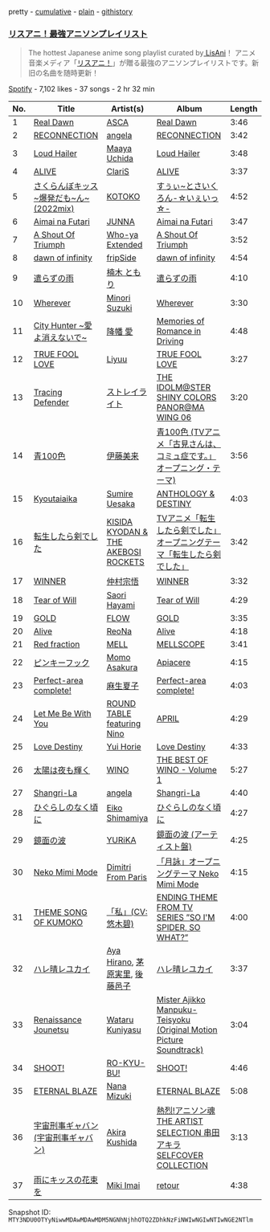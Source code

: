 pretty - [cumulative](/playlists/cumulative/37i9dQZF1DXcpS9SoNtuO7.md) - [plain](/playlists/plain/37i9dQZF1DXcpS9SoNtuO7) - [githistory](https://github.githistory.xyz/mackorone/spotify-playlist-archive/blob/main/playlists/plain/37i9dQZF1DXcpS9SoNtuO7)

### [リスアニ！最強アニソンプレイリスト](https://open.spotify.com/playlist/37i9dQZF1DXcpS9SoNtuO7)

> The hottest Japanese anime song playlist curated by<a href="https://www.lisani.jp/"> LisAni</a>！ アニメ音楽メディア「<a href="https://www.lisani.jp/">リスアニ！</a>」が贈る最強のアニソンプレイリストです。新旧の名曲を随時更新！

[Spotify](https://open.spotify.com/user/spotify) - 7,102 likes - 37 songs - 2 hr 32 min

| No. | Title | Artist(s) | Album | Length |
|---|---|---|---|---|
| 1 | [Real Dawn](https://open.spotify.com/track/59R8fdA1xxNgnSLdSm9bES) | [ASCA](https://open.spotify.com/artist/5pjjlQXYjoMFWdjdKOre9s) | [Real Dawn](https://open.spotify.com/album/3OPoxNYBVO2idFWeyzO8bv) | 3:46 |
| 2 | [RECONNECTION](https://open.spotify.com/track/443HQtfWncB04hs3wuKD01) | [angela](https://open.spotify.com/artist/2M1CLA7j3jwJNs1s90nzdL) | [RECONNECTION](https://open.spotify.com/album/7I1WR1fKmdIFkykMVDGTpA) | 3:42 |
| 3 | [Loud Hailer](https://open.spotify.com/track/7AhQukb7kW2rbAKPKBc7tC) | [Maaya Uchida](https://open.spotify.com/artist/4hJl41jTq14yNuc1f3bLe6) | [Loud Hailer](https://open.spotify.com/album/4JFBN5yf2FzlVqXs076oC6) | 3:48 |
| 4 | [ALIVE](https://open.spotify.com/track/5cBmwNnKGLPRCQWzFS0r0Y) | [ClariS](https://open.spotify.com/artist/5htVtReJ3NAwcAdxdHpim3) | [ALIVE](https://open.spotify.com/album/7lpsmkTYFRiDNIDyKRRLXP) | 3:37 |
| 5 | [さくらんぼキッス\~爆発だも\~ん\~ \(2022mix\)](https://open.spotify.com/track/2eDXclH340GEDRaeMNSXNF) | [KOTOKO](https://open.spotify.com/artist/06F1MiFx0dHLHEPQBIrcr9) | [すぅぃ\~とさいくろん\-☆いぇいっ☆\-](https://open.spotify.com/album/40UFF2n3AOPoYiogy1Nvi3) | 4:52 |
| 6 | [Aimai na Futari](https://open.spotify.com/track/6BIf823pFtTRFlvCaAsmuo) | [JUNNA](https://open.spotify.com/artist/4l9mhLGvHBgUXIrDGUjy5d) | [Aimai na Futari](https://open.spotify.com/album/4ihyMvy2k1D1cyL8BjhJ5Y) | 3:47 |
| 7 | [A Shout Of Triumph](https://open.spotify.com/track/4HBGkqivkaobQRqXZjjtsM) | [Who\-ya Extended](https://open.spotify.com/artist/3sE3971KYAw7t9ENx8Eqwk) | [A Shout Of Triumph](https://open.spotify.com/album/3U27ACC68WSFvZdjoxQ22F) | 3:52 |
| 8 | [dawn of infinity](https://open.spotify.com/track/2OQNKCDRobcgG9C7dSvZOZ) | [fripSide](https://open.spotify.com/artist/7ucOhItVkxNqunNLo8AkzN) | [dawn of infinity](https://open.spotify.com/album/48KN9sTWeXhFViJ7rFr24z) | 4:54 |
| 9 | [遣らずの雨](https://open.spotify.com/track/6vQ8WVHugsqwRYxU68mdu8) | [楠木 ともり](https://open.spotify.com/artist/0eic2NIS2q4R4jZpKSH7cr) | [遣らずの雨](https://open.spotify.com/album/4y7XFPKaws67aaYusg0md8) | 4:10 |
| 10 | [Wherever](https://open.spotify.com/track/6APr8sy2QQ069Semu8mHLI) | [Minori Suzuki](https://open.spotify.com/artist/3Ath9xfI4WBdrZPFQ4VX9A) | [Wherever](https://open.spotify.com/album/7uLHf7YtnW93JodSYUl7AE) | 3:30 |
| 11 | [City Hunter \~愛よ消えないで\~](https://open.spotify.com/track/5XifY2nm5avGMQf3EjBgxX) | [降幡 愛](https://open.spotify.com/artist/1VWk7Kn85D60gL6BPzaMWD) | [Memories of Romance in Driving](https://open.spotify.com/album/7ItGfR7FpS07xlAeJWhwlC) | 4:48 |
| 12 | [TRUE FOOL LOVE](https://open.spotify.com/track/4bjkG6erhuCwOXTSMff7my) | [Liyuu](https://open.spotify.com/artist/3KEJMe6WtlsRJP9qR3Juqn) | [TRUE FOOL LOVE](https://open.spotify.com/album/4evqo7PnjLc4LQcbbV06hY) | 3:27 |
| 13 | [Tracing Defender](https://open.spotify.com/track/1XEU5o0qG4P0pHJeyAW00Q) | [ストレイライト](https://open.spotify.com/artist/493MBQPclwtXx4zWgCalzd) | [THE IDOLM@STER SHINY COLORS PANOR@MA WING 06](https://open.spotify.com/album/40jerhrEfhhYjWUh9AA4EU) | 3:20 |
| 14 | [青100色](https://open.spotify.com/track/6tP2bYIUMcDFn9Zfs9ZAE4) | [伊藤美来](https://open.spotify.com/artist/4IcWgtz5hpMVQ8ZFEXUSAD) | [青100色 \(TVアニメ「古見さんは、コミュ症です。」オープニング・テーマ\)](https://open.spotify.com/album/3SpGjj6yNjbv5OvObTrPNy) | 3:56 |
| 15 | [Kyoutaiaika](https://open.spotify.com/track/3pxftpVRwWGMq1bZchhVLS) | [Sumire Uesaka](https://open.spotify.com/artist/4hRg5l2hXQl3lAzffFF8P8) | [ANTHOLOGY & DESTINY](https://open.spotify.com/album/2uBuVNcF7UUpKpOhBIIgwq) | 4:03 |
| 16 | [転生したら剣でした](https://open.spotify.com/track/2hDchcuXWKopMgE5KVXPvV) | [KISIDA KYODAN & THE AKEBOSI ROCKETS](https://open.spotify.com/artist/1zPnpAM7fGFr7pl8OSNvak) | [TVアニメ「転生したら剣でした」オープニングテーマ「転生したら剣でした」](https://open.spotify.com/album/037QgUMYBkhC4twihdftLE) | 3:42 |
| 17 | [WINNER](https://open.spotify.com/track/3hRqmUI4Mzh5h0drGk24AF) | [仲村宗悟](https://open.spotify.com/artist/3Vz8LkrUXNRdZmaVtLXOMp) | [WINNER](https://open.spotify.com/album/2i7pkoWfNRHz9aIrTQ3Lmp) | 3:32 |
| 18 | [Tear of Will](https://open.spotify.com/track/5V8qhD9u4XLGxaXWZBfZXR) | [Saori Hayami](https://open.spotify.com/artist/32UDgij5Tm7EtyRRCC1JTN) | [Tear of Will](https://open.spotify.com/album/05jXEfMQhjc1Q9U9H4jndu) | 4:29 |
| 19 | [GOLD](https://open.spotify.com/track/7DeZ5S6wvmsRUq8qVCj4le) | [FLOW](https://open.spotify.com/artist/3w2HqkKa6upwuXEULtGvnY) | [GOLD](https://open.spotify.com/album/58Ehuw7hNz8w3dkj2RpQy4) | 3:35 |
| 20 | [Alive](https://open.spotify.com/track/4HkMETY0zKUblZVAX22YUD) | [ReoNa](https://open.spotify.com/artist/2SIBY7Jwq1kYng12Zguo3C) | [Alive](https://open.spotify.com/album/7IBqowr22LfhlV1GL6fQmF) | 4:18 |
| 21 | [Red fraction](https://open.spotify.com/track/2hqpcsqOnPHxWDIRGPJAXC) | [MELL](https://open.spotify.com/artist/2hEvvgrmO91VMERk44HPY1) | [MELLSCOPE](https://open.spotify.com/album/3YQJIiW2Hv9BCHPgJc24dl) | 3:41 |
| 22 | [ピンキーフック](https://open.spotify.com/track/6v92TWCVNDylw7mgARlQdF) | [Momo Asakura](https://open.spotify.com/artist/1JOGWTUQPoSQXniAYcDMKy) | [Apiacere](https://open.spotify.com/album/0SmPHcLtOFL7cwPwu07sQr) | 4:15 |
| 23 | [Perfect\-area complete!](https://open.spotify.com/track/4EXGfnQPnDQrtZPUIrveL3) | [麻生夏子](https://open.spotify.com/artist/1DDZtVeKCSNTVs2EupUsQ1) | [Perfect\-area complete!](https://open.spotify.com/album/5kVBlTeeGPK0ufg742c49h) | 4:03 |
| 24 | [Let Me Be With You](https://open.spotify.com/track/4UBt00S6TNsKwgfxMcfNal) | [ROUND TABLE featuring Nino](https://open.spotify.com/artist/3KkRgA5LEmBTfjkODZvLzG) | [APRIL](https://open.spotify.com/album/1A84EfaPGuBdtLSEG0K0Fz) | 4:29 |
| 25 | [Love Destiny](https://open.spotify.com/track/14GCPjb7YH4BDvhF0DrvV5) | [Yui Horie](https://open.spotify.com/artist/7LKC71aoVTsDcHP9weRH9R) | [Love Destiny](https://open.spotify.com/album/09wFdGA9QATYbr1yBH7YEL) | 4:33 |
| 26 | [太陽は夜も輝く](https://open.spotify.com/track/4gTqkjp6ItiOwNTr5sqirn) | [WINO](https://open.spotify.com/artist/71rjIVhe7PAlIovJgmqvUS) | [THE BEST OF WINO \- Volume 1](https://open.spotify.com/album/315dT0izR7lHaVTZyrPrJI) | 5:27 |
| 27 | [Shangri\-La](https://open.spotify.com/track/3VZ0k11FSxi9F3oFQFqLzX) | [angela](https://open.spotify.com/artist/2M1CLA7j3jwJNs1s90nzdL) | [Shangri\-La](https://open.spotify.com/album/350pChVMUzzfEDdL5aI49T) | 4:40 |
| 28 | [ひぐらしのなく頃に](https://open.spotify.com/track/1VXr3GvEjW4lF2q65ooQcf) | [Eiko Shimamiya](https://open.spotify.com/artist/6kfYlGEez4g2EsdjKu9YpJ) | [ひぐらしのなく頃に](https://open.spotify.com/album/0Q21mQlJvbtd2IUQN9tNpQ) | 4:27 |
| 29 | [鏡面の波](https://open.spotify.com/track/17pYAFEZjKZFU5PHiUMzqx) | [YURiKA](https://open.spotify.com/artist/69nJcqdEQREOnXx4VFAdkS) | [鏡面の波 \(アーティスト盤\)](https://open.spotify.com/album/3V8Bpey3tW9nImD6ylaP2V) | 4:25 |
| 30 | [Neko Mimi Mode](https://open.spotify.com/track/5K81bTCBqBANmYANxh3tsE) | [Dimitri From Paris](https://open.spotify.com/artist/5Il27M5JXuQLgwDgVrQMgo) | [「月詠」オープニングテーマ Neko Mimi Mode](https://open.spotify.com/album/10nFYGCAGH5gXxbR4SIoq4) | 4:15 |
| 31 | [THEME SONG OF KUMOKO](https://open.spotify.com/track/1uc0mhifmcwgxVdPamhmkp) | [「私」\(CV:悠木碧\)](https://open.spotify.com/artist/7AJ1v2xiatHqOBsC3n7wbM) | [ENDING THEME FROM TV SERIES ”SO I'M SPIDER, SO WHAT?”](https://open.spotify.com/album/19JLCJj8slFAadgzk2wwnI) | 4:00 |
| 32 | [ハレ晴レユカイ](https://open.spotify.com/track/4UvfjzLmFls3J4K7FMJqiI) | [Aya Hirano](https://open.spotify.com/artist/3i2cfgYBlN8krGOtCqEYHj), [茅原実里](https://open.spotify.com/artist/2BVUhHYQGZDr1YOQuySRuZ), [後藤邑子](https://open.spotify.com/artist/125fR1G9GJOC9YD8ZQ7a0Q) | [ハレ晴レユカイ](https://open.spotify.com/album/29sBpzU1jrSMVGaXYR0rnc) | 3:37 |
| 33 | [Renaissance Jounetsu](https://open.spotify.com/track/6mBep855g9hJbYIJKxhkIu) | [Wataru Kuniyasu](https://open.spotify.com/artist/7f0fNEjcqFT8ALdKirH1NG) | [Mister Ajikko Manpuku\-Teisyoku \(Original Motion Picture Soundtrack\)](https://open.spotify.com/album/4DD8UxLgIGkbGDNEqErVxQ) | 3:04 |
| 34 | [SHOOT!](https://open.spotify.com/track/6elO5EQOutntcr1jvo9fAf) | [RO\-KYU\-BU!](https://open.spotify.com/artist/4wYkcNvXaicy52BVx4zWXS) | [SHOOT!](https://open.spotify.com/album/49DiKQqQHNqVtc9nAXd0ws) | 4:46 |
| 35 | [ETERNAL BLAZE](https://open.spotify.com/track/4xWpriGI2MYpeMXfPkTkxr) | [Nana Mizuki](https://open.spotify.com/artist/0W2x7650Lt2CEIIcLHXmsE) | [ETERNAL BLAZE](https://open.spotify.com/album/2nvexCedsx1QDH9CuCD0cV) | 5:08 |
| 36 | [宇宙刑事ギャバン \(宇宙刑事ギャバン\)](https://open.spotify.com/track/4pg3vPhv1o9lWufzRZOoaB) | [Akira Kushida](https://open.spotify.com/artist/0bSMYtPqoMqQoRNtZLoqMD) | [熱烈!アニソン魂 THE ARTIST SELECTION 串田アキラ SELFCOVER COLLECTION](https://open.spotify.com/album/282JrsLMNYIJFYD7MTn8NH) | 3:13 |
| 37 | [雨にキッスの花束を](https://open.spotify.com/track/4ydvnLC5X6YVibRcjp40j1) | [Miki Imai](https://open.spotify.com/artist/64Y8hjY7esLUC8ucjtHYwZ) | [retour](https://open.spotify.com/album/4E81A7gM3qGwAK9cWFgWda) | 4:38 |

Snapshot ID: `MTY3NDU0OTYyNiwwMDAwMDAwMDM5NGNhNjhhOTQ2ZDhkNzFiNWIwNGIwNTIwNGE2NTlm`
